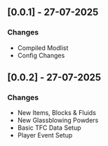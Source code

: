 ## [0.0.1] - 27-07-2025
### Changes
- Compiled Modlist
- Config Changes

## [0.0.2] - 27-07-2025
### Changes
- New Items, Blocks & Fluids
- New Glassblowing Powders
- Basic TFC Data Setup
- Player Event Setup